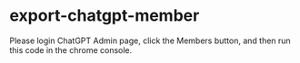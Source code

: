 # export-chatgpt-member

Please login ChatGPT Admin page, click the Members button, and then run this code in the chrome console.
